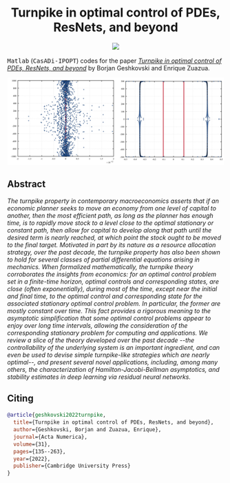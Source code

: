<!-- Title -->
<h1 align="center">
  Turnpike in optimal control of PDEs, ResNets, and beyond
</h1>

<p align="center">
<a href="https://doi.org/10.48550/arXiv.2202.04097">
  <img src="https://zenodo.org/badge/DOI/10.48550/arXiv.2202.04097.svg">
  </a>
</p>

<tt>Matlab</tt> (<tt>CasADi-IPOPT</tt>) codes for the paper 
[*Turnpike in optimal control of PDEs, ResNets, and beyond*](https://doi.org/10.48550/arXiv.2202.04097) by Borjan Geshkovski and Enrique Zuazua.

![spectrum](imgs/readme.png)

## Abstract

*The turnpike property in contemporary macroeconomics asserts that if an economic planner seeks to move an economy from one level of capital to another, then the most efficient path, as long as the planner has enough time, is to rapidly move stock to a level close to the optimal stationary or constant path, then allow for capital to develop along that path until the desired term is nearly reached, at which point the stock ought to be moved to the final target. Motivated in part by its nature as a resource allocation strategy, over the past decade, the turnpike property has also been shown to hold for several classes of partial differential equations arising in mechanics. When formalized mathematically, the turnpike theory corroborates the insights from economics: for an optimal control problem set in a finite-time horizon, optimal controls and corresponding states, are close (often exponentially), during most of the time, except near the initial and final time, to the optimal control and corresponding state for the associated stationary optimal control problem. In particular, the former are mostly constant over time. This fact provides a rigorous meaning to the asymptotic simplification that some optimal control problems appear to enjoy over long time intervals, allowing the consideration of the corresponding stationary problem for computing and applications. We review a slice of the theory developed over the past decade --the controllability of the underlying system is an important ingredient, and can even be used to devise simple turnpike-like strategies which are nearly optimal--, and present several novel applications, including, among many others, the characterization of Hamilton-Jacobi-Bellman asymptotics, and stability estimates in deep learning via residual neural networks.*

## Citing

```bibtex
@article{geshkovski2022turnpike,
  title={Turnpike in optimal control of PDEs, ResNets, and beyond},
  author={Geshkovski, Borjan and Zuazua, Enrique},
  journal={Acta Numerica},
  volume={31},
  pages={135--263},
  year={2022},
  publisher={Cambridge University Press}
}
```
